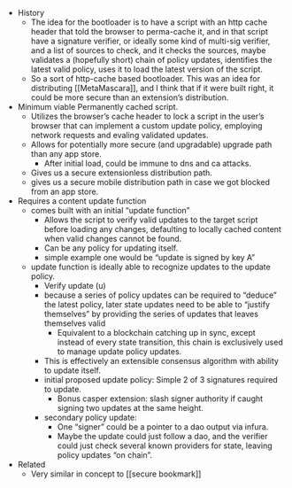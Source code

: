 - History
    - The idea for the bootloader is to have a script with an http cache header that told the browser to perma-cache it, and in that script have a signature verifier, or ideally some kind of multi-sig verifier, and a list of sources to check, and it checks the sources, maybe validates a (hopefully short) chain of policy updates, identifies the latest valid policy, uses it to load the latest version of the script.
    - So a sort of http-cache based bootloader. This was an idea for distributing [[MetaMascara]], and I think that if it were built right, it could be more secure than an extension’s distribution.
- Minimum viable Permanently cached script.
    - Utilizes the browser’s cache header to lock a script in the user’s browser that can implement a custom update policy, employing network requests and evaling validated updates.
    - Allows for potentially more secure (and upgradable) upgrade path than any app store.
        - After initial load, could be immune to dns and ca attacks.
    - Gives us a secure extensionless distribution path.
    - gives us a secure mobile distribution path in case we got blocked from an app store.
- Requires a content update function
    - comes built with an initial “update function”
        - Allows the script to verify valid updates to the target script before loading any changes, defaulting to locally cached content when valid changes cannot be found.
        - Can be any policy for updating itself.
        - simple example one would be “update is signed by key A”
    - update function is ideally able to recognize updates to the update policy.
        - Verify update (u)
        - because a series of policy updates can be required to “deduce” the latest policy, later state updates need to be able to “justify themselves” by providing the series of updates that leaves themselves valid
            - Equivalent to a blockchain catching up in sync, except instead of every state transition, this chain is exclusively used to manage update policy updates.
        - This is effectively an extensible consensus algorithm with ability to update itself.
        - initial proposed update policy: Simple 2 of 3 signatures required to update.
            - Bonus casper extension: slash signer authority if caught signing two updates at the same height.
        - secondary policy update:
            - One “signer” could be a pointer to a dao output via infura.
            - Maybe the update could just follow a dao, and the verifier could just check several known providers for state, leaving policy updates “on chain”.
- Related
    - Very similar in concept to [[secure bookmark]]
